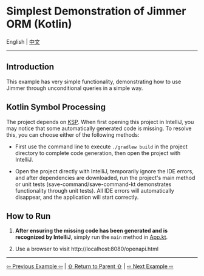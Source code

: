 # Simplest Demonstration of Jimmer ORM (Kotlin)

English | [中文](./README_zh_CN.md)

---

## Introduction

This example has very simple functionality, demonstrating how to use Jimmer through unconditional queries in a simple way.

## Kotlin Symbol Processing

The project depends on [KSP](https://kotlinlang.org/docs/ksp-overview.html). When first opening this project in IntelliJ, you may notice that some automatically generated code is missing. To resolve this, you can choose either of the following methods:

- First use the command line to execute `./gradlew build` in the project directory to complete code generation, then open the project with IntelliJ.

- Open the project directly with IntelliJ, temporarily ignore the IDE errors, and after dependencies are downloaded, run the project's main method or unit tests (save-command/save-command-kt demonstrates functionality through unit tests). All IDE errors will automatically disappear, and the application will start correctly.

## How to Run

1. **After ensuring the missing code has been generated and is recognized by IntelliJ**, simply run the `main` method in [App.kt](./src/main/kotlin/org/babyfish/jimmer/example/kt/core/App.kt).

2. Use a browser to visit http://localhost:8080/openapi.html

---

[⇦ Previous Example ⇦](../jimmer-core-kt/) | [⇧ Return to Parent ⇧](../) | [⇨ Next Example ⇨](../jimmer-sql-kt)
